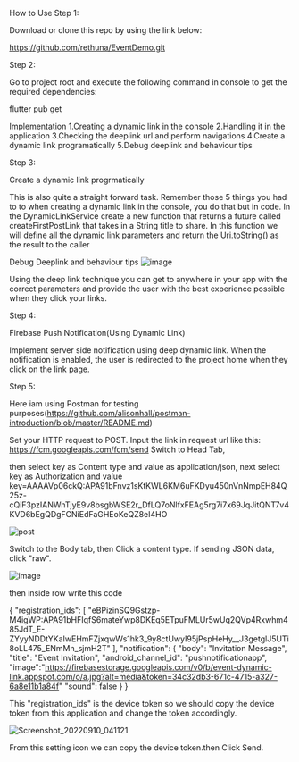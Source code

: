 How to Use
Step 1:

Download or clone this repo by using the link below:

https://github.com/rethuna/EventDemo.git

Step 2:

Go to project root and execute the following command in console to get the required dependencies:

flutter pub get 

Implementation
1.Creating a dynamic link in the console
2.Handling it in the application
3.Checking the deeplink url and perform navigations
4.Create a dynamic link programatically
5.Debug deeplink and behaviour tips

Step 3:

Create a dynamic link progrmatically

This is also quite a straight forward task. Remember those 5 things you had to to when creating a dynamic link in the console, you do that but in code. In the DynamicLinkService create a new function that returns a future called createFirstPostLink that takes in a String title to share. In this function we will define all the dynamic link parameters and return the Uri.toString() as the result to the caller

Debug Deeplink and behaviour tips
![image](https://user-images.githubusercontent.com/6903524/189453137-40029e87-2548-43e0-8918-a08260bf00cf.png)

Using the deep link technique you can get to anywhere in your app with the correct parameters and provide the user with the best experience possible when they click your links.

Step 4:

Firebase Push Notification(Using Dynamic Link)

Implement server side notification using deep dynamic link. When the notification is enabled, the user is redirected to the project home when they click on the link page.

Step 5:

Here iam using Postman for testing purposes(https://github.com/alisonhall/postman-introduction/blob/master/README.md)

Set your HTTP request to POST.
Input the link in request url like this: https://fcm.googleapis.com/fcm/send
Switch to Head Tab,

then select key as Content type and value as application/json,
next select key as Authorization and value key=AAAAVp06ckQ:APA91bFnvz1sKtKWL6KM6uFKDyu450nVnNmpEH84Q25z-cQiF3pzIANWnTjyE9v8bsgbWSE2r_DfLQ7oNlfxFEAg5rg7i7x69JqJitQNT7v4KVD6bEgQDgFCNiEdFaGHEoKeQZ8eI4HO


![post](https://user-images.githubusercontent.com/6903524/189455744-c263227d-d230-4aee-9bf4-d11534612cc8.PNG)

Switch to the Body tab,
then Click a content type. If sending JSON data, click "raw".

![image](https://user-images.githubusercontent.com/6903524/189454736-3af7f65b-4969-401f-996b-813f6645ca79.png)


then inside row write this code

{
    "registration_ids": [
        "eBPizinSQ9Gstzp-M4igWP:APA91bHFIqfS6mateYwp8DKEq5ETpuFMLUr5wUq2QVp4Rxwhm485JdT_E-ZYyyNDDtYKaIwEHmFZjxqwWs1hk3_9y8ctUwyI95jPspHeHy__J3getglJ5UTi8oLL475_ENmMn_sjmH2T"
    ],
    "notification": {
        "body": "Invitation Message",
        "title": "Event Invitation",
        "android_channel_id": "pushnotificationapp",
        "image":"https://firebasestorage.googleapis.com/v0/b/event-dynamic-link.appspot.com/o/a.jpg?alt=media&token=34c32db3-671c-4715-a327-6a8e11b1a84f"
        "sound": false
    }
}

This "registration_ids" is the device token so we should copy the device token from this application and change the token accordingly.

![Screenshot_20220910_041121](https://user-images.githubusercontent.com/6903524/189455227-4b6046a4-2295-4659-b9ae-b8652230c818.jpg)

From this setting icon we can copy the device token.then Click Send.

